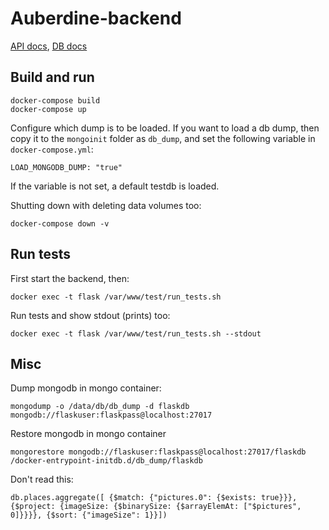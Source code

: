 # Auberdine-backend

[API docs](./docs/api.md), [DB docs](./docs/db.md)

## Build and run
```
docker-compose build 
docker-compose up
```

Configure which dump is to be loaded. If you want to load a db dump, then copy it to the `mongoinit`
folder as `db_dump`, and set the following variable in `docker-compose.yml`:
```
LOAD_MONGODB_DUMP: "true"
```
If the variable is not set, a default testdb is loaded.

Shutting down with deleting data volumes too:

```
docker-compose down -v
```

## Run tests
First start the backend, then:
```
docker exec -t flask /var/www/test/run_tests.sh
```

Run tests and show stdout (prints) too:
```
docker exec -t flask /var/www/test/run_tests.sh --stdout
```

## Misc
Dump mongodb in mongo container:
```
mongodump -o /data/db/db_dump -d flaskdb mongodb://flaskuser:flaskpass@localhost:27017
```

Restore mongodb in mongo container
```
mongorestore mongodb://flaskuser:flaskpass@localhost:27017/flaskdb /docker-entrypoint-initdb.d/db_dump/flaskdb
```

Don't read this:
```
db.places.aggregate([ {$match: {"pictures.0": {$exists: true}}}, {$project: {imageSize: {$binarySize: {$arrayElemAt: ["$pictures", 0]}}}}, {$sort: {"imageSize": 1}}])
```
